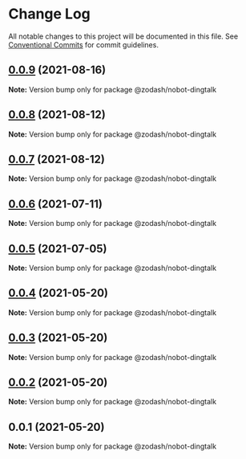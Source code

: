 # Change Log

All notable changes to this project will be documented in this file.
See [Conventional Commits](https://conventionalcommits.org) for commit guidelines.

## [0.0.9](https://github.com/zcorky/zodash/compare/@zodash/nobot-dingtalk@0.0.8...@zodash/nobot-dingtalk@0.0.9) (2021-08-16)

**Note:** Version bump only for package @zodash/nobot-dingtalk





## [0.0.8](https://github.com/zcorky/zodash/compare/@zodash/nobot-dingtalk@0.0.7...@zodash/nobot-dingtalk@0.0.8) (2021-08-12)

**Note:** Version bump only for package @zodash/nobot-dingtalk





## [0.0.7](https://github.com/zcorky/zodash/compare/@zodash/nobot-dingtalk@0.0.6...@zodash/nobot-dingtalk@0.0.7) (2021-08-12)

**Note:** Version bump only for package @zodash/nobot-dingtalk





## [0.0.6](https://github.com/zcorky/zodash/compare/@zodash/nobot-dingtalk@0.0.5...@zodash/nobot-dingtalk@0.0.6) (2021-07-11)

**Note:** Version bump only for package @zodash/nobot-dingtalk





## [0.0.5](https://github.com/zcorky/zodash/compare/@zodash/nobot-dingtalk@0.0.4...@zodash/nobot-dingtalk@0.0.5) (2021-07-05)

**Note:** Version bump only for package @zodash/nobot-dingtalk





## [0.0.4](https://github.com/zcorky/zodash/compare/@zodash/nobot-dingtalk@0.0.3...@zodash/nobot-dingtalk@0.0.4) (2021-05-20)

**Note:** Version bump only for package @zodash/nobot-dingtalk





## [0.0.3](https://github.com/zcorky/zodash/compare/@zodash/nobot-dingtalk@0.0.2...@zodash/nobot-dingtalk@0.0.3) (2021-05-20)

**Note:** Version bump only for package @zodash/nobot-dingtalk





## [0.0.2](https://github.com/zcorky/zodash/compare/@zodash/nobot-dingtalk@0.0.1...@zodash/nobot-dingtalk@0.0.2) (2021-05-20)

**Note:** Version bump only for package @zodash/nobot-dingtalk





## 0.0.1 (2021-05-20)

**Note:** Version bump only for package @zodash/nobot-dingtalk
